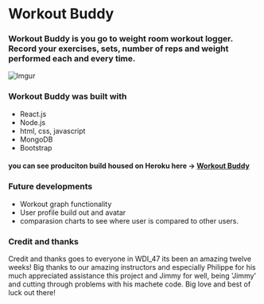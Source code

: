 # Workout Buddy

### Workout Buddy is you go to weight room workout logger. Record your exercises, sets, number of reps and weight performed each and every time.

![Imgur](http://i.imgur.com/sBc5ley.jpg)
### Workout Buddy was built with
- React.js
- Node.js
- html, css, javascript
- MongoDB
- Bootstrap

#### you can see produciton build housed on Heroku here -> <a href= "https://workoutbuddyapp.herokuapp.com/">Workout Buddy</a>

### Future developments
- Workout graph functionality
- User profile build out and avatar
- comparasion charts to see where user is compared to other users.

### Credit and thanks
Credit and thanks goes to everyone in WDI_47 its been an amazing twelve weeks! Big thanks to our amazing instructors and especially Philippe for his much appreciated assistance this project and Jimmy for well, being 'Jimmy' and cutting through problems with his machete code. Big love and best of luck out there!  
